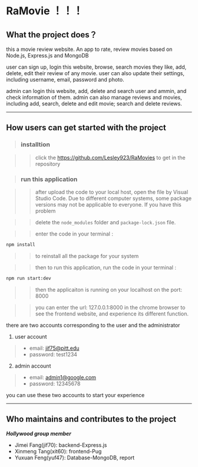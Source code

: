 
# RaMovie ！！！

## What the project does？

this a movie review website. An app to rate, review movies based on Node.js, Express.js and MongoDB

user can sign up, login this website, browse, search movies they like, add, delete, edit their review of any movie. user can also update their settings, including username, email, password and photo.

admin can login this website, add, delete and search user and ammin, and check information of them. admin can also manage reviews and movies, including add, search, delete and edit movie; search and delete reviews.

---

## How users can get started with the project

>### installtion 

>>click the <https://github.com/Lesley923/RaMovies> to get in the repository



>### run this application

>>after upload the code to your local host, open the file by Visual Studio Code.
Due to different computer systems, some package versions may not be applicable to everyone. If you have this problem

>>delete the `node_modules` folder and `package-lock.json` file. 

>> enter the code in your terminal : 

```bash
npm install
```
>>to reinstall all the package for your system

>> then to run this application, run the code in your terminal :

```bash
npm run start:dev
```

>> then the applicaiton is running on your localhost on the port: 8000

>> you can enter the url: 127.0.0.1:8000 in the chrome browser to see the frontend website,
 and experience its different function.


 there are two accounts corresponding to the user and the administrator

 1. user account 
   > - email: jif75@pitt.edu
   > - password: test1234

 2. admin account
  > - email: admin1@google.com
  > - password: 12345678

you can use these two accounts to start your experience

---


## Who maintains and contributes to the project

***Hollywood group member***
- Jimei Fang(jif70):  backend-Express.js
- Xinmeng Tang(xit60): frontend-Pug
- Yuxuan Feng(yuf47): Database-MongoDB, report
